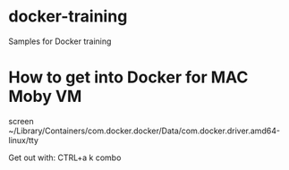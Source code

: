 # docker-training
Samples for Docker training


# How to get into Docker for MAC Moby VM

screen ~/Library/Containers/com.docker.docker/Data/com.docker.driver.amd64-linux/tty

Get out with:
CTRL+a k combo
  
